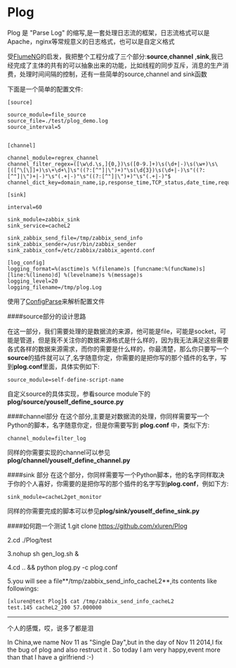Plog
====

Plog 是 "Parse Log" 的缩写,是一套处理日志流的框架，日志流格式可以是Apache，nginx等常规意义的日志格式，也可以是自定义格式

受[FlumeNG](http://flume.apache.org/)的启发，我把整个工程分成了三个部分:**source**,**channel** ,**sink**,我已经完成了主体的共有的可以抽象出来的功能，比如线程的同步互斥，消息的生产消费，处理时间间隔的控制，还有一些简单的source,channel and sink函数


下面是一个简单的配置文件:
```
[source]

source_module=file_source
source_file=./test/plog_demo.log 
source_interval=5


[channel]

channel_module=regrex_channel
channel_filter_regex=([\w\d.\s,]{0,})\s([0-9.]+)\s(\d+|-)\s(\w+)\s\[([^\[\]]+)\s\+\d+\]\s"((?:[^"]|\")+)"\s(\d{3})\s(\d+|-)\s"((?:[^"]|\")+|-)"\s"(.+|-)"\s"((?:[^"]|\")+)"\s"(.+|-)"$
channel_dict_key=domain_name,ip,response_time,TCP_status,date_time,request_url,response_code,size,ref,item1,agent,item2

[sink]

interval=60

sink_module=zabbix_sink
sink_service=cacheL2

sink_zabbix_send_file=/tmp/zabbix_send_info
sink_zabbix_sender=/usr/bin/zabbix_sender
sink_zabbix_conf=/etc/zabbix/zabbix_agentd.conf

[log_config]
logging_format=%(asctime)s %(filename)s [funcname:%(funcName)s] [line:%(lineno)d] %(levelname)s %(message)s
logging_level=20
logging_filename=/tmp/plog.Log

```


使用了[ConfigParse](https://docs.python.org/2/library/configparser.html)来解析配置文件


####source部分的设计思路

在这一部分，我们需要处理的是数据流的来源，他可能是file，可能是socket，可能是管道，但是我不关注你的数据来源格式是什么样的，因为我无法满足这些需要各式各样的数据来源需求，而你的需要是什么样的，你最清楚，那么你只要写一个**source**的插件就可以了,名字随意你定，你需要的是把你写的那个插件的名字，写到**plog.conf**里面，具体实例如下:


```
source_module=self-define-script-name
```
自定义source的具体实现，参看source module下的**plog/source/youself_define_source.py**

####channel部分
在这个部分,主要是对数据流的处理，你同样需要写一个 Python的脚本，名字随意你定，但是你需要写到 **plog.conf** 中，类似下方:
```
channel_module=filter_log
```
同样的你需要实现的channel可以参见 **plog/channel/youself_define_channel.py**


####sink 部分
在这个部分，你同样需要写一个Python脚本，他的名字同样取决于你的个人喜好，你需要的是把你写的那个插件的名字写到**plog.conf**，例如下方:
```
sink_module=cacheL2get_monitor
```
同样的你需要完成的脚本可以参见**plog/sink/youself_define_sink.py**


####如何跑一个测试
1.git clone https://github.com/xluren/Plog

2.cd ./Plog/test 

3.nohup sh gen_log.sh & 

4.cd .. && python plog.py -c plog.conf

5.you will see a file**/tmp/zabbix_send_info_cacheL2**,its contents like followings:
```
[xluren@test Plog]$ cat /tmp/zabbix_send_info_cacheL2 
test.145 cacheL2_200 57.000000
```



-----

个人的感慨，哎，说多了都是泪

In  China,we name Nov 11  as "Single Day",but in the day of  Nov 11 2014,I fix the bug of plog and also restruct it . So today  I am very happy,event more than that  I have a girlfriend :-)

